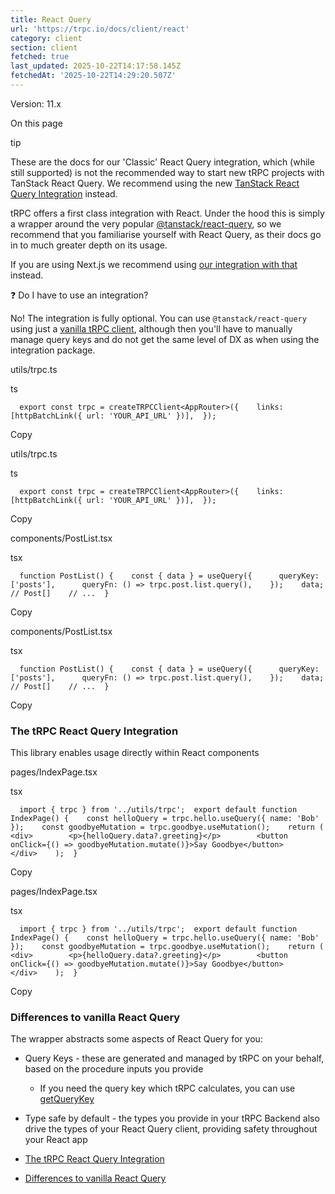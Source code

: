 ```yaml
---
title: React Query
url: 'https://trpc.io/docs/client/react'
category: client
section: client
fetched: true
last_updated: 2025-10-22T14:17:58.145Z
fetchedAt: '2025-10-22T14:29:20.507Z'
---
```

Version: 11.x

On this page

tip

These are the docs for our 'Classic' React Query integration, which (while still supported) is not the recommended way to start new tRPC projects with TanStack React Query. We recommend using the new [TanStack React Query Integration](/docs/client/tanstack-react-query/setup) instead.

tRPC offers a first class integration with React. Under the hood this is simply a wrapper around the very popular [@tanstack/react-query](https://tanstack.com/query/latest), so we recommend that you familiarise yourself with React Query, as their docs go in to much greater depth on its usage.

If you are using Next.js we recommend using [our integration with that](/docs/client/nextjs) instead.

❓ Do I have to use an integration?

No! The integration is fully optional. You can use `@tanstack/react-query` using just a [vanilla tRPC client](/docs/client/vanilla), although then you'll have to manually manage query keys and do not get the same level of DX as when using the integration package.

utils/trpc.ts

ts

`   export const trpc = createTRPCClient<AppRouter>({    links: [httpBatchLink({ url: 'YOUR_API_URL' })],  });   `

Copy

utils/trpc.ts

ts

`   export const trpc = createTRPCClient<AppRouter>({    links: [httpBatchLink({ url: 'YOUR_API_URL' })],  });   `

Copy

components/PostList.tsx

tsx

`   function PostList() {    const { data } = useQuery({      queryKey: ['posts'],      queryFn: () => trpc.post.list.query(),    });    data; // Post[]    // ...  }   `

Copy

components/PostList.tsx

tsx

`   function PostList() {    const { data } = useQuery({      queryKey: ['posts'],      queryFn: () => trpc.post.list.query(),    });    data; // Post[]    // ...  }   `

Copy

### The tRPC React Query Integration[​](#the-trpc-react-query-integration "Direct link to The tRPC React Query Integration")

This library enables usage directly within React components

pages/IndexPage.tsx

tsx

`   import { trpc } from '../utils/trpc';  export default function IndexPage() {    const helloQuery = trpc.hello.useQuery({ name: 'Bob' });    const goodbyeMutation = trpc.goodbye.useMutation();    return (      <div>        <p>{helloQuery.data?.greeting}</p>        <button onClick={() => goodbyeMutation.mutate()}>Say Goodbye</button>      </div>    );  }   `

Copy

pages/IndexPage.tsx

tsx

`   import { trpc } from '../utils/trpc';  export default function IndexPage() {    const helloQuery = trpc.hello.useQuery({ name: 'Bob' });    const goodbyeMutation = trpc.goodbye.useMutation();    return (      <div>        <p>{helloQuery.data?.greeting}</p>        <button onClick={() => goodbyeMutation.mutate()}>Say Goodbye</button>      </div>    );  }   `

Copy

### Differences to vanilla React Query[​](#differences-to-vanilla-react-query "Direct link to Differences to vanilla React Query")

The wrapper abstracts some aspects of React Query for you:

*   Query Keys - these are generated and managed by tRPC on your behalf, based on the procedure inputs you provide
    *   If you need the query key which tRPC calculates, you can use [getQueryKey](/docs/client/react/getQueryKey)
*   Type safe by default - the types you provide in your tRPC Backend also drive the types of your React Query client, providing safety throughout your React app

*   [The tRPC React Query Integration](#the-trpc-react-query-integration)
*   [Differences to vanilla React Query](#differences-to-vanilla-react-query)
